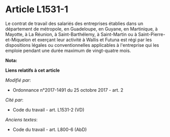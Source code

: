 # Article L1531-1

Le contrat de travail des salariés des entreprises établies dans un département de métropole, en Guadeloupe, en Guyane, en
Martinique, à Mayotte, à La Réunion, à Saint-Barthélemy, à Saint-Martin ou à Saint-Pierre-et-Miquelon et exerçant leur
activité à Wallis et Futuna est régi par les dispositions légales ou conventionnelles applicables à l'entreprise qui les
emploie pendant une durée maximum de vingt-quatre mois.

**Nota:**



**Liens relatifs à cet article**

_Modifié par_:

  - Ordonnance n°2017-1491 du 25 octobre 2017 - art. 2

_Cité par_:

  - Code du travail - art. L1531-2 (VD)

_Anciens textes_:

  - Code du travail - art. L800-6 (AbD)
